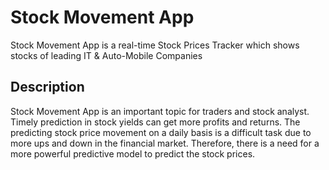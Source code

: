 # Stock Movement App
Stock Movement App is a real-time Stock Prices Tracker which shows stocks of leading IT & Auto-Mobile Companies

## Description
Stock Movement App is an important topic for traders and stock analyst. Timely prediction in stock yields can get more profits and returns. The predicting stock price movement on a daily basis is a difficult task due to more ups and down in the financial market. Therefore, there is a need for a more powerful predictive model to predict the stock prices.
